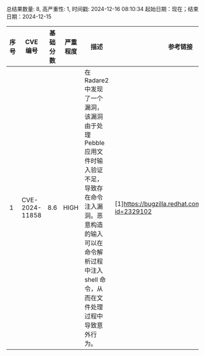 总结果数量: 8, 高严重性: 1, 时间戳: 2024-12-16 08:10:34
起始日期：现在；结束日期：2024-12-15

| 序号 | CVE 编号 | 基础分数 | 严重程度 | 描述 | 参考链接 |
|-----|--------|------------|----------|-------------|------------|
| 1 | CVE-2024-11858 | 8.6  | HIGH | 在 Radare2 中发现了一个漏洞，该漏洞由于处理 Pebble 应用文件时输入验证不足，导致存在命令注入漏洞。恶意构造的输入可以在命令解析过程中注入 shell 命令，从而在文件处理过程中导致意外行为。 | [1]https://bugzilla.redhat.com/show_bug.cgi?id=2329102 |